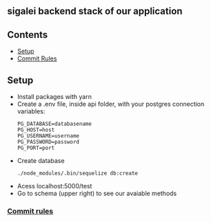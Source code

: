 ## sigalei backend stack of our application

## Contents
* [Setup](#setup)
* [Commit Rules](#commit-rules)

## Setup
- Install packages with yarn
- Create a .env file, inside api folder, with your postgres connection variables:
  ```
  PG_DATABASE=databasename
  PG_HOST=host
  PG_USERNAME=username
  PG_PASSWORD=password
  PG_PORT=port
  ```
- Create database
  ```
  ./node_modules/.bin/sequelize db:create
  ```
- Acess localhost:5000/test
- Go to schema (upper right) to see our avaiable methods

### [Commit rules](https://github.com/conventional-changelog/commitlint)
